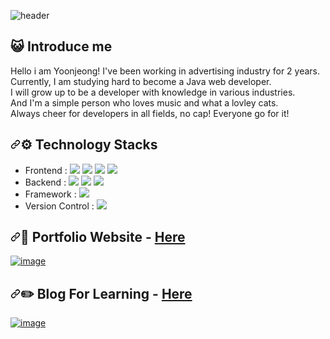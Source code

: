 ![header](https://capsule-render.vercel.app/api?type=rounded&color=gradient&customColorList=0,2,2,5,30&height=100&section=header&text=Welcome&nbsp;%to&nbsp;%my&nbsp;%Github&fontSize=40&animation=fadeIn)

<h2 dir="auto"><g-emoji class="g-emoji" alias="raising_hand_man" fallback-src="https://github.githubassets.com/images/icons/emoji/unicode/1f64b-2642.png">😺&zwj;</g-emoji> Introduce me</h2>
Hello i am Yoonjeong! I've been working in advertising industry for 2 years.<br>
Currently, I am studying hard to become a Java web developer.<br>
I will grow up to be a developer with knowledge in various industries.<br>
And I'm a simple person who loves music and what a lovley cats.<br>
Always cheer for developers in all fields, no cap! Everyone go for it!

<div class="Box-body p-4"> 
<h2 dir="auto"><a id="user-content--technology-stacks" class="anchor" aria-hidden="true" href="#-technology-stacks"><svg class="octicon octicon-link" viewBox="0 0 16 16" version="1.1" width="16" height="16" aria-hidden="true"><path fill-rule="evenodd" d="M7.775 3.275a.75.75 0 001.06 1.06l1.25-1.25a2 2 0 112.83 2.83l-2.5 2.5a2 2 0 01-2.83 0 .75.75 0 00-1.06 1.06 3.5 3.5 0 004.95 0l2.5-2.5a3.5 3.5 0 00-4.95-4.95l-1.25 1.25zm-4.69 9.64a2 2 0 010-2.83l2.5-2.5a2 2 0 012.83 0 .75.75 0 001.06-1.06 3.5 3.5 0 00-4.95 0l-2.5 2.5a3.5 3.5 0 004.95 4.95l1.25-1.25a.75.75 0 00-1.06-1.06l-1.25 1.25a2 2 0 01-2.83 0z"></path></svg></a><g-emoji class="g-emoji" alias="hammer" fallback-src="https://github.githubassets.com/images/icons/emoji/unicode/1f528.png">⚙️</g-emoji> Technology Stacks</h2>
<ul dir="auto">
<li>Frontend : <span><a target="_blank" rel="noopener noreferrer" href="https://camo.githubusercontent.com/7b9543444702b18e422d9f74ec8ca300dec2bf122b8f6b811cfca082b7f0f412/68747470733a2f2f696d672e736869656c64732e696f2f62616467652f48544d4c2d4533344632363f7374796c653d666c61742d737175617265266c6f676f3d48544d4c35266c6f676f436f6c6f723d7768697465"><img src="https://camo.githubusercontent.com/7b9543444702b18e422d9f74ec8ca300dec2bf122b8f6b811cfca082b7f0f412/68747470733a2f2f696d672e736869656c64732e696f2f62616467652f48544d4c2d4533344632363f7374796c653d666c61742d737175617265266c6f676f3d48544d4c35266c6f676f436f6c6f723d7768697465" data-canonical-src="https://img.shields.io/badge/HTML-e34f26?style=flat&amp;logo=html5&amp;logoColor=white" style="max-width: 100%;"></a></span>
<span><a target="_blank" rel="noopener noreferrer" href="https://camo.githubusercontent.com/1750f1958aa8304d7a5b322ce6ca101b81b118ae3f0293fc49287223c302d012/68747470733a2f2f696d672e736869656c64732e696f2f62616467652f4353532d3135373242363f7374796c653d666c61742d737175617265266c6f676f3d43535333266c6f676f436f6c6f723d7768697465"><img src="https://camo.githubusercontent.com/1750f1958aa8304d7a5b322ce6ca101b81b118ae3f0293fc49287223c302d012/68747470733a2f2f696d672e736869656c64732e696f2f62616467652f4353532d3135373242363f7374796c653d666c61742d737175617265266c6f676f3d43535333266c6f676f436f6c6f723d7768697465" data-canonical-src="https://img.shields.io/badge/CSS-1572b6?style=flat&amp;logo=css3&amp;logoColor=white" style="max-width: 100%;"></a></span>
<span><a target="_blank" rel="noopener noreferrer" href="https://camo.githubusercontent.com/cd31dc18f45d1985dcf217527d7ae3195d3a4706dc6440e1fb1dc722c5b2c843/68747470733a2f2f696d672e736869656c64732e696f2f62616467652f4a6176617363726970742d4637444631453f7374796c653d666c61742d737175617265266c6f676f3d4a617661536372697074266c6f676f436f6c6f723d626c61636b"><img src="https://camo.githubusercontent.com/cd31dc18f45d1985dcf217527d7ae3195d3a4706dc6440e1fb1dc722c5b2c843/68747470733a2f2f696d672e736869656c64732e696f2f62616467652f4a6176617363726970742d4637444631453f7374796c653d666c61742d737175617265266c6f676f3d4a617661536372697074266c6f676f436f6c6f723d626c61636b" data-canonical-src="https://img.shields.io/badge/JavaScript-dbab09?style=flat&amp;logo=javascript&amp;logoColor=white" style="max-width: 100%;"></a></span>
<span><a target="_blank" rel="noopener noreferrer" href="https://camo.githubusercontent.com/502eb98eb0093c35413055d9235e5b4eae211345ca88d6377eeab4e0127b2569/68747470733a2f2f696d672e736869656c64732e696f2f62616467652f6a51756572792d3037363941443f7374796c653d666c61742d737175617265266c6f676f3d6a5175657279266c6f676f436f6c6f723d7768697465"><img src="https://camo.githubusercontent.com/502eb98eb0093c35413055d9235e5b4eae211345ca88d6377eeab4e0127b2569/68747470733a2f2f696d672e736869656c64732e696f2f62616467652f6a51756572792d3037363941443f7374796c653d666c61742d737175617265266c6f676f3d6a5175657279266c6f676f436f6c6f723d7768697465" data-canonical-src="https://img.shields.io/badge/jQuery-0769ad?style=flat&amp;logo=jquery&amp;logoColor=white" style="max-width: 100%;"></a></span>
<li>Backend : <span><a target="_blank" rel="noopener noreferrer" href="https://camo.githubusercontent.com/372dfe5550512c1b2e7e3649ea92a5cbadeec44a51c3b2bf822fe2a7a22c13d7/68747470733a2f2f696d672e736869656c64732e696f2f62616467652f4a6176612d3030373339363f7374796c653d666c61742d737175617265266c6f676f3d4a617661266c6f676f436f6c6f723d7768697465"><img src="https://camo.githubusercontent.com/372dfe5550512c1b2e7e3649ea92a5cbadeec44a51c3b2bf822fe2a7a22c13d7/68747470733a2f2f696d672e736869656c64732e696f2f62616467652f4a6176612d3030373339363f7374796c653d666c61742d737175617265266c6f676f3d4a617661266c6f676f436f6c6f723d7768697465" data-canonical-src="https://img.shields.io/badge/java-3776AB?style=flat&amp;logo=java&amp;logoColor=white" style="max-width: 100%;"></a></span>
<span><a target="_blank" rel="noopener noreferrer" href="https://camo.githubusercontent.com/2189de41df8c4f82d2adcb56a26481945f6b4f8c4776ae0c9f88b3848d96c676/68747470733a2f2f696d672e736869656c64732e696f2f62616467652f4f7261636c652d4638303030303f7374796c653d666c61742d737175617265266c6f676f3d6f7261636c65266c6f676f436f6c6f723d7768697465"><img src="https://camo.githubusercontent.com/2189de41df8c4f82d2adcb56a26481945f6b4f8c4776ae0c9f88b3848d96c676/68747470733a2f2f696d672e736869656c64732e696f2f62616467652f4f7261636c652d4638303030303f7374796c653d666c61742d737175617265266c6f676f3d6f7261636c65266c6f676f436f6c6f723d7768697465" data-canonical-src="https://img.shields.io/badge/oracle-3776AB?style=flat&amp;logo=oracle&amp;logoColor=white" style="max-width: 100%;"></a></span>
<span><a target="_blank" rel="noopener noreferrer" href="https://camo.githubusercontent.com/88b78943825cd0bc4afa65b1d43f9dc6e7b5e08dc32a93b851035e567837a769/68747470733a2f2f696d672e736869656c64732e696f2f62616467652f45636c697073652532304944452d3243323235353f7374796c653d666c61742d737175617265266c6f676f3d45636c69707365253230494445266c6f676f436f6c6f723d7768697465"><img src="https://camo.githubusercontent.com/88b78943825cd0bc4afa65b1d43f9dc6e7b5e08dc32a93b851035e567837a769/68747470733a2f2f696d672e736869656c64732e696f2f62616467652f45636c697073652532304944452d3243323235353f7374796c653d666c61742d737175617265266c6f676f3d45636c69707365253230494445266c6f676f436f6c6f723d7768697465" data-canonical-src="https://img.shields.io/badge/eclipse-3776AB?style=flat&amp;logo=eclipse&amp;logoColor=white" style="max-width: 100%;"></a></span>
<li>Framework : <span><a target="_blank" rel="noopener noreferrer" href="https://camo.githubusercontent.com/6e12d82460cd11362f1f065650d803aaebbf7f2adf36c6044f4993e3065e68ae/68747470733a2f2f696d672e736869656c64732e696f2f62616467652f2d537072696e672d3644423333463f7374796c653d666c61742d737175617265266c6f676f3d537072696e67266c6f676f436f6c6f723d7768697465"><img src="https://camo.githubusercontent.com/6e12d82460cd11362f1f065650d803aaebbf7f2adf36c6044f4993e3065e68ae/68747470733a2f2f696d672e736869656c64732e696f2f62616467652f2d537072696e672d3644423333463f7374796c653d666c61742d737175617265266c6f676f3d537072696e67266c6f676f436f6c6f723d7768697465" data-canonical-src="https://img.shields.io/badge/spring Native-61dafb?style=flat&amp;logo=spring&amp;logoColor=white" style="max-width: 100%;"></a></span><br></li>
<li>Version Control : 
<span><a target="_blank" rel="noopener noreferrer" href="https://camo.githubusercontent.com/b3ad6ddd6c77d8cbf000a72355f3020a40e235b94182e6655ebc2df3b977d846/68747470733a2f2f696d672e736869656c64732e696f2f62616467652f4769744875622d677261793f7374796c653d666c6174266c6f676f3d476974487562266c6f676f436f6c6f723d626c61636b"><img src="https://camo.githubusercontent.com/b3ad6ddd6c77d8cbf000a72355f3020a40e235b94182e6655ebc2df3b977d846/68747470733a2f2f696d672e736869656c64732e696f2f62616467652f4769744875622d677261793f7374796c653d666c6174266c6f676f3d476974487562266c6f676f436f6c6f723d626c61636b" data-canonical-src="https://img.shields.io/badge/GitHub-181717?style=flat&amp;logo=github&amp;logoColor=white" style="max-width: 100%;"></a></span>
</li>
</ul>
<h2 dir="auto"><a id="user-content--portfolio-website---here" class="anchor" aria-hidden="true" href="#-portfolio-website---here"><svg class="octicon octicon-link" viewBox="0 0 16 16" version="1.1" width="16" height="16" aria-hidden="true"><path fill-rule="evenodd" d="M7.775 3.275a.75.75 0 001.06 1.06l1.25-1.25a2 2 0 112.83 2.83l-2.5 2.5a2 2 0 01-2.83 0 .75.75 0 00-1.06 1.06 3.5 3.5 0 004.95 0l2.5-2.5a3.5 3.5 0 00-4.95-4.95l-1.25 1.25zm-4.69 9.64a2 2 0 010-2.83l2.5-2.5a2 2 0 012.83 0 .75.75 0 001.06-1.06 3.5 3.5 0 00-4.95 0l-2.5 2.5a3.5 3.5 0 004.95 4.95l1.25-1.25a.75.75 0 00-1.06-1.06l-1.25 1.25a2 2 0 01-2.83 0z"></path></svg></a><g-emoji class="g-emoji" alias="memo" fallback-src="https://github.githubassets.com/images/icons/emoji/unicode/1f4dd.png">📝</g-emoji> Portfolio Website - <a href="http://coolcode.co.kr" rel="nofollow">Here</a></h2>
<p dir="auto"><a href="http://coolcode.co.kr" rel="nofollow"><img src="https://user-images.githubusercontent.com/101988633/182172987-9bda4833-481b-441f-897e-d3ec1a8fb335.png" alt="image" style="max-width: 100%;"></a></p>
<h2 dir="auto"><a id="user-content-️-blog-for-learning---here" class="anchor" aria-hidden="true" href="#️-blog-for-learning---here"><svg class="octicon octicon-link" viewBox="0 0 16 16" version="1.1" width="16" height="16" aria-hidden="true"><path fill-rule="evenodd" d="M7.775 3.275a.75.75 0 001.06 1.06l1.25-1.25a2 2 0 112.83 2.83l-2.5 2.5a2 2 0 01-2.83 0 .75.75 0 00-1.06 1.06 3.5 3.5 0 004.95 0l2.5-2.5a3.5 3.5 0 00-4.95-4.95l-1.25 1.25zm-4.69 9.64a2 2 0 010-2.83l2.5-2.5a2 2 0 012.83 0 .75.75 0 001.06-1.06 3.5 3.5 0 00-4.95 0l-2.5 2.5a3.5 3.5 0 004.95 4.95l1.25-1.25a.75.75 0 00-1.06-1.06l-1.25 1.25a2 2 0 01-2.83 0z"></path></svg></a><g-emoji class="g-emoji" alias="pencil2" fallback-src="https://github.githubassets.com/images/icons/emoji/unicode/270f.png">✏️</g-emoji> Blog For Learning - <a href="https://blog.coolcode.co.kr" rel="nofollow">Here</a></h2>
<p dir="auto"><a href="https://blog.coolcode.co.kr" rel="nofollow"><img src="https://user-images.githubusercontent.com/101988633/182175697-e6ba94b8-2f24-4baf-9ba7-cc4c775cdb2d.png" alt="image" style="max-width: 100%;"></a></p>
</article>
  </div>
